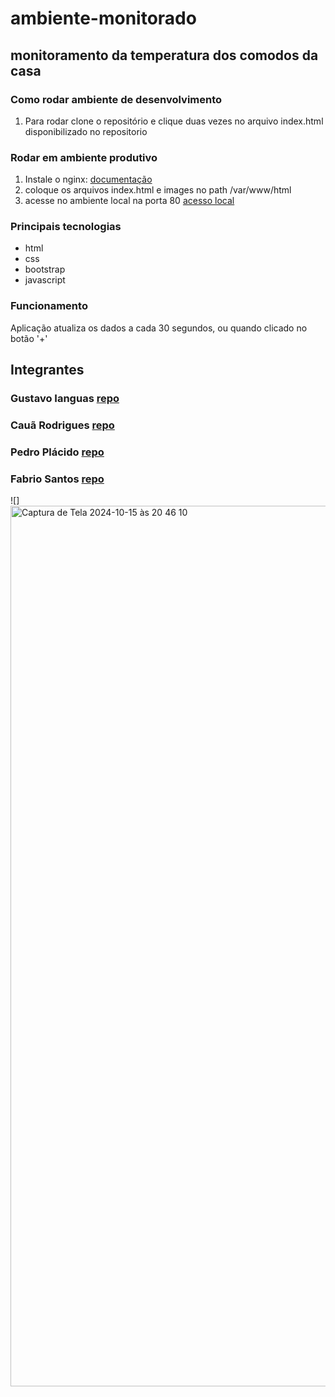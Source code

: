# ambiente-monitorado

## monitoramento da temperatura dos comodos da casa

### Como rodar ambiente de desenvolvimento
1. Para rodar clone o repositório e clique duas vezes no arquivo index.html disponibilizado no repositorio 

### Rodar em ambiente produtivo
1. Instale o nginx: [documentação](https://www.digitalocean.com/community/tutorials/how-to-install-nginx-on-ubuntu-20-04)<br/>
2. coloque os arquivos index.html e images no path /var/www/html <br/>
3. acesse no ambiente local na porta 80 [acesso local](http://localhost:80) <br/>

### Principais tecnologias
- html
- css
- bootstrap
- javascript

### Funcionamento
Aplicação atualiza os dados a cada 30 segundos, ou quando clicado no botão '+'

## Integrantes
### Gustavo Ianguas [repo](https://github.com/GustavoIanguas/ambiente-monitorado) <br/>
### Cauã Rodrigues [repo](https://github.com/cauarpmarques/ambientes-monitorado) <br/>
### Pedro Plácido [repo](https://github.com/zPlacd/ambiente-monitorado) <br/>
### Fabrio Santos [repo](https://github.com/Fabriciozil/ambiente-monitorado) <br/>

![]<img width="1409" alt="Captura de Tela 2024-10-15 às 20 46 10" src="https://github.com/user-attachments/assets/e862ef0f-fc74-428a-8355-4ba42fe91dff">
